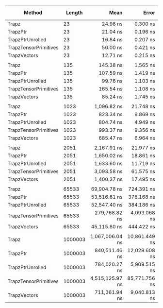 ﻿| Method                | Length  | Mean            | Error         | StdDev        | Ratio | RatioSD | Gen0     | Gen1     | Gen2     | Allocated  | Alloc Ratio |
|---------------------- |-------- |----------------:|--------------:|--------------:|------:|--------:|---------:|---------:|---------:|-----------:|------------:|
| Trapz                 | 23      |        24.98 ns |      0.300 ns |      0.280 ns |  1.48 |    0.02 |        - |        - |        - |          - |          NA |
| TrapzPtr              | 23      |        21.04 ns |      0.196 ns |      0.174 ns |  1.25 |    0.02 |        - |        - |        - |          - |          NA |
| TrapzPtrUnrolled      | 23      |        16.84 ns |      0.207 ns |      0.193 ns |  1.00 |    0.02 |        - |        - |        - |          - |          NA |
| TrapzTensorPrimitives | 23      |        50.00 ns |      0.421 ns |      0.394 ns |  2.97 |    0.04 |        - |        - |        - |          - |          NA |
| TrapzVectors          | 23      |        12.71 ns |      0.215 ns |      0.179 ns |  0.75 |    0.01 |        - |        - |        - |          - |          NA |
|                       |         |                 |               |               |       |         |          |          |          |            |             |
| Trapz                 | 135     |       145.38 ns |      1.565 ns |      1.307 ns |  1.46 |    0.02 |        - |        - |        - |          - |          NA |
| TrapzPtr              | 135     |       107.59 ns |      1.419 ns |      1.327 ns |  1.08 |    0.02 |        - |        - |        - |          - |          NA |
| TrapzPtrUnrolled      | 135     |        99.76 ns |      1.103 ns |      0.977 ns |  1.00 |    0.01 |        - |        - |        - |          - |          NA |
| TrapzTensorPrimitives | 135     |       165.54 ns |      1.108 ns |      1.037 ns |  1.66 |    0.02 |        - |        - |        - |          - |          NA |
| TrapzVectors          | 135     |        85.24 ns |      1.745 ns |      1.547 ns |  0.85 |    0.02 |        - |        - |        - |          - |          NA |
|                       |         |                 |               |               |       |         |          |          |          |            |             |
| Trapz                 | 1023    |     1,096.82 ns |     21.748 ns |     31.879 ns |  1.36 |    0.04 |        - |        - |        - |          - |          NA |
| TrapzPtr              | 1023    |       823.34 ns |      9.869 ns |      8.748 ns |  1.02 |    0.01 |        - |        - |        - |          - |          NA |
| TrapzPtrUnrolled      | 1023    |       804.74 ns |      4.949 ns |      4.387 ns |  1.00 |    0.01 |        - |        - |        - |          - |          NA |
| TrapzTensorPrimitives | 1023    |       993.37 ns |      9.356 ns |      8.294 ns |  1.23 |    0.01 |        - |        - |        - |          - |          NA |
| TrapzVectors          | 1023    |       685.47 ns |      6.964 ns |      6.514 ns |  0.85 |    0.01 |        - |        - |        - |          - |          NA |
|                       |         |                 |               |               |       |         |          |          |          |            |             |
| Trapz                 | 2051    |     2,167.91 ns |     21.977 ns |     20.557 ns |  1.33 |    0.01 |        - |        - |        - |          - |          NA |
| TrapzPtr              | 2051    |     1,650.02 ns |     18.861 ns |     16.720 ns |  1.01 |    0.01 |        - |        - |        - |          - |          NA |
| TrapzPtrUnrolled      | 2051    |     1,633.60 ns |     11.719 ns |      9.786 ns |  1.00 |    0.01 |        - |        - |        - |          - |          NA |
| TrapzTensorPrimitives | 2051    |     3,093.58 ns |     61.575 ns |    141.479 ns |  1.89 |    0.09 |   1.9569 |   0.0610 |        - |    32848 B |          NA |
| TrapzVectors          | 2051    |     1,400.37 ns |     17.495 ns |     16.364 ns |  0.86 |    0.01 |        - |        - |        - |          - |          NA |
|                       |         |                 |               |               |       |         |          |          |          |            |             |
| Trapz                 | 65533   |    69,904.78 ns |    724.391 ns |    677.595 ns |  1.33 |    0.02 |        - |        - |        - |          - |          NA |
| TrapzPtr              | 65533   |    53,516.61 ns |    378.168 ns |    335.236 ns |  1.02 |    0.01 |        - |        - |        - |          - |          NA |
| TrapzPtrUnrolled      | 65533   |    52,547.40 ns |    384.186 ns |    359.368 ns |  1.00 |    0.01 |        - |        - |        - |          - |          NA |
| TrapzTensorPrimitives | 65533   |   279,768.82 ns |  4,093.068 ns |  3,628.399 ns |  5.32 |    0.08 | 250.0000 | 250.0000 | 250.0000 |  1048632 B |          NA |
| TrapzVectors          | 65533   |    45,115.80 ns |    444.422 ns |    415.712 ns |  0.86 |    0.01 |        - |        - |        - |          - |          NA |
|                       |         |                 |               |               |       |         |          |          |          |            |             |
| Trapz                 | 1000003 | 1,067,006.04 ns | 10,861.449 ns |  9,628.392 ns |  1.36 |    0.02 |        - |        - |        - |        1 B |          NA |
| TrapzPtr              | 1000003 |   840,511.46 ns | 12,029.608 ns | 11,252.503 ns |  1.07 |    0.02 |        - |        - |        - |        1 B |          NA |
| TrapzPtrUnrolled      | 1000003 |   784,020.27 ns |  5,909.515 ns |  5,527.764 ns |  1.00 |    0.01 |        - |        - |        - |          - |          NA |
| TrapzTensorPrimitives | 1000003 | 4,515,125.97 ns | 85,771.756 ns | 88,081.278 ns |  5.76 |    0.12 | 484.3750 | 484.3750 | 484.3750 | 16000376 B |          NA |
| TrapzVectors          | 1000003 |   711,361.94 ns |  9,040.813 ns |  8,456.782 ns |  0.91 |    0.01 |        - |        - |        - |        1 B |          NA |